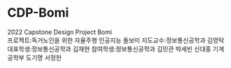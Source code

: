# CDP-Bomi
2022 Capstone Design Project Bomi\
프로젝트:독거노인을 위한 자율주행 인공지능 돌보미
지도교수:정보통신공학과 김영탁
대표학생:정보통신공학과 김재현
참여학생:정보통신공학과 김민관 박세빈 신대홍
            기계공학부 도기명 서정헌
